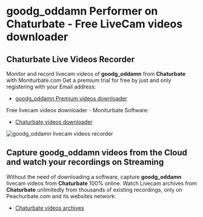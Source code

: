 # goodg_oddamn Performer on Chaturbate - Free LiveCam videos downloader

## Chaturbate Live Videos Recorder

Monitor and record livecam videos of **goodg_oddamn** from **Chaturbate** with Moniturbate.com
Get a premium trial for free by just and only registering with your Email address:
* [goodg_oddamn Premium videos downloader](https://moniturbate.com/request-demo-licence-key.html)

Free livecam videos downloader - Moniturbate Software:
* [Chaturbate videos downloader](https://moniturbate.com/moniturbate-download-software.html)

![goodg_oddamn livecam videos recorder](https://peachurnet.com/templates/moniturbate-software.png)


## Capture goodg_oddamn videos from the Cloud and watch your recordings on Streaming

Without the need of downloading a software, capture **goodg_oddamn** livecam videos from **Chaturbate** 100% online.
Watch Livecam archives from **Chaturbate** unlimitedly from thousands of existing recordings, only on Peachurbate.com and its websites network:
* [Chaturbate videos archives](https://peachurnet.com/)